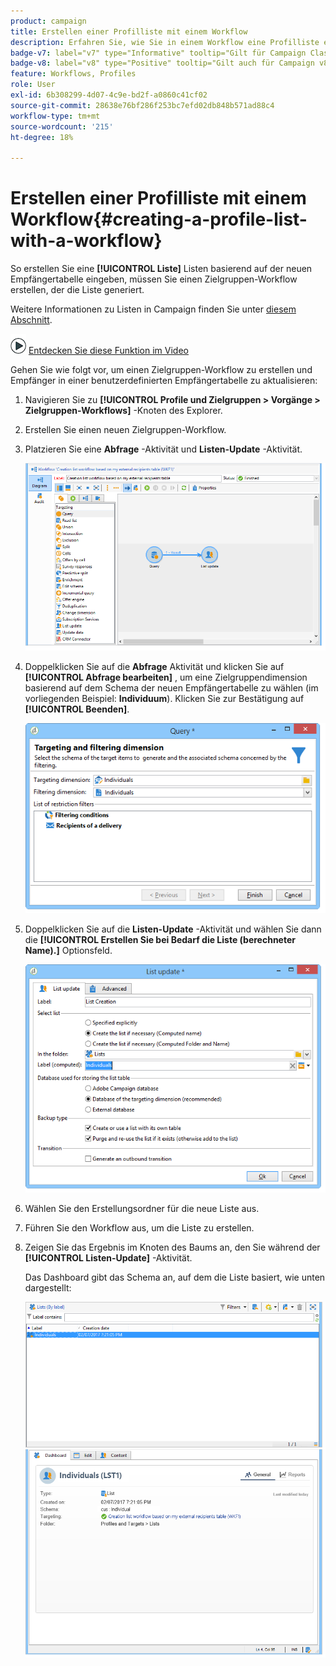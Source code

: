 ```yaml
---
product: campaign
title: Erstellen einer Profilliste mit einem Workflow
description: Erfahren Sie, wie Sie in einem Workflow eine Profilliste erstellen
badge-v7: label="v7" type="Informative" tooltip="Gilt für Campaign Classic v7"
badge-v8: label="v8" type="Positive" tooltip="Gilt auch für Campaign v8"
feature: Workflows, Profiles
role: User
exl-id: 6b308299-4d07-4c9e-bd2f-a0860c41cf02
source-git-commit: 28638e76bf286f253bc7efd02db848b571ad88c4
workflow-type: tm+mt
source-wordcount: '215'
ht-degree: 18%

---
```


# Erstellen einer Profilliste mit einem Workflow{#creating-a-profile-list-with-a-workflow}


So erstellen Sie eine **[!UICONTROL Liste]** Listen basierend auf der neuen Empfängertabelle eingeben, müssen Sie einen Zielgruppen-Workflow erstellen, der die Liste generiert.

Weitere Informationen zu Listen in Campaign finden Sie unter [diesem Abschnitt](../../platform/using/creating-and-managing-lists.md#about-lists-in-adobe-campaign).

![](assets/do-not-localize/how-to-video.png) [Entdecken Sie diese Funktion im Video](../../platform/using/creating-and-managing-lists.md#create-list-in-a-wf-video)

Gehen Sie wie folgt vor, um einen Zielgruppen-Workflow zu erstellen und Empfänger in einer benutzerdefinierten Empfängertabelle zu aktualisieren:

1. Navigieren Sie zu **[!UICONTROL Profile und Zielgruppen > Vorgänge > Zielgruppen-Workflows]** -Knoten des Explorer.
1. Erstellen Sie einen neuen Zielgruppen-Workflow.
1. Platzieren Sie eine **Abfrage** -Aktivität und **Listen-Update** -Aktivität.

   ![](assets/mapping_create_list_workflow01.png)

1. Doppelklicken Sie auf die **Abfrage** Aktivität und klicken Sie auf **[!UICONTROL Abfrage bearbeiten]** , um eine Zielgruppendimension basierend auf dem Schema der neuen Empfängertabelle zu wählen (im vorliegenden Beispiel: **Individuum**). Klicken Sie zur Bestätigung auf **[!UICONTROL Beenden]**.

   ![](assets/mapping_create_list_workflow03.png)

1. Doppelklicken Sie auf die **Listen-Update** -Aktivität und wählen Sie dann die **[!UICONTROL Erstellen Sie bei Bedarf die Liste (berechneter Name).]** Optionsfeld.

   ![](assets/mapping_create_list_workflow02.png)

1. Wählen Sie den Erstellungsordner für die neue Liste aus.
1. Führen Sie den Workflow aus, um die Liste zu erstellen.
1. Zeigen Sie das Ergebnis im Knoten des Baums an, den Sie während der **[!UICONTROL Listen-Update]** -Aktivität.

   Das Dashboard gibt das Schema an, auf dem die Liste basiert, wie unten dargestellt:

   ![](assets/mapping_list_view.png)
